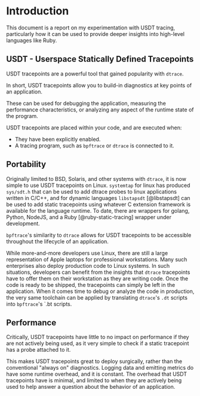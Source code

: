 # Introduction

This document is a report on my experimentation with USDT tracing, particularly
how it can be used to provide deeper insights into high-level languages like
Ruby.

## USDT - Userspace Statically Defined Tracepoints

USDT tracepoints are a powerful tool that gained popularity with `dtrace`.

In short, USDT tracepoints allow you to build-in diagnostics at key points of
an application.

These can be used for debugging the application, measuring the performance
characteristics, or analyzing any aspect of the runtime state of the program.

USDT tracepoints are placed within your code, and are executed when:

* They have been explicitly enabled.
* A tracing program, such as `bpftrace` or `dtrace` is connected to it.

## Portability

Originally limited to BSD, Solaris, and other systems with `dtrace`, it is now
simple to use USDT tracepoints on Linux. `systemtap` for linux has produced
`sys/sdt.h` that can be used to add dtrace probes to linux applications written
in C/C++, and for dynamic languages `libstapsdt` [@libstapsdt] can be used to
add static tracepoints using whatever C extension framework is available for
the language runtime. To date, there are wrappers for golang, Python, NodeJS,
and a Ruby [@ruby-static-tracing] wrapper under development.

`bpftrace`'s similarity to `dtrace` allows for USDT tracepoints to be
accessible throughout the lifecycle of an application.

While more-and-more developers use Linux, there are still a large
representation of Apple laptops for professional workstations. Many such
enterprises also deploy production code to Linux systems. In such situations,
developers can benefit from the insights that `dtrace` tracepoints have to
offer them on their workstation as they are writing code. Once the code is
ready to be shipped, the tracepoints can simply be left in the application.
When it comes time to debug or analyze the code in production, the very same
toolchain can be applied by translating `dtrace`'s `.dt` scripts into
`bpftrace`'s `.bt scripts.

## Performance

Critically, USDT tracepoints have little to no impact on performance if they
are not actively being used, as it very simple to check if a static tracepoint
has a probe attached to it.

This makes USDT tracepoints great to deploy surgically, rather than
the conventional "always on" diagnostics. Logging data and emitting metrics do
have some runtime overhead, and it is constant. The overhead that USDT
tracepoints have is minimal, and limited to when they are actively being used
to help answer a question about the behavior of an application.
